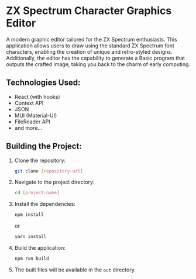 # ZX Spectrum Character Graphics Editor

A modern graphic editor tailored for the ZX Spectrum enthusiasts. This application allows users to draw using the standard ZX Spectrum font characters, enabling the creation of unique and retro-styled designs. Additionally, the editor has the capability to generate a Basic program that outputs the crafted image, taking you back to the charm of early computing.

## Technologies Used:

- React (with hooks)
- Context API
- JSON
- MUI (Material-UI)
- FileReader API
- and more...

## Building the Project:

1. Clone the repository:
   ```bash
   git clone [repository-url]
   ```
2. Navigate to the project directory:
   ```bash
   cd [project-name]
   ```
3. Install the dependencies:
   ```bash
   npm install
   ```
   or
   ```bash
   yarn install
   ```
4. Build the application:
   ```bash
   npm run build
   ```
5. The built files will be available in the `out` directory.